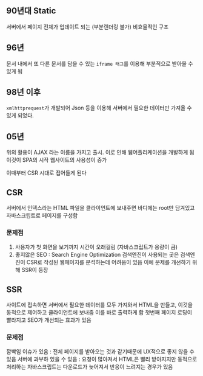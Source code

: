 ## 90년대 Static
서버에서 페이지 전체가 업데이트 되는 (부분렌더링 불가) 비효율적인 구조

## 96년
문서 내에서 또 다른 문서를 담을 수 있는 `iframe 태그`를 이용해 부분적으로 받아올 수 있게 됨

## 98년 이후
`xmlhttprequest`가 개발되어 Json 등을 이용해 서버에서 필요한 데이터만 가져올 수 있게 되었다.

## 05년
위의 활용이 AJAX 라는 이름을 가지고 출시. 이로 인해 웹어플리케이션을 개발하게 됨 이것이 SPA의 시작
웹사이트의 사용성이 증가

이때부터 CSR 시대로 접어들게 된다
## CSR
서버에서 인덱스라는 HTML 파일을 클라이언트에 보내주면 바디에는 root만 담겨있고 자바스크립트로 페이지를 구성함

### 문제점
1. 사용자가 첫 화면을 보기까지 시간이 오래걸림 (자바스크립트가 용량이 큼)
2. 좋지않은 SEO : Search Engine Optimization
검색엔진이 사용되는 곳은 검색엔진이 CSR로 작성된 웹페이지를 분석하는데 어려움이 있음
이에 문제를 개선하기 위해 SSR이 등장

## SSR
사이트에 접속하면 서버에서 필요한 데이터를 모두 가져와서 HTML을 만들고, 이것을 동적으로 제어하고 클라이언트에 보내줌
이를 바로 출력하게 함
첫번째 페이지 로딩이 빨라지고 SEO가 개선되는 효과가 있음

### 문제점
깜빡임 이슈가 있음 : 전체 페이지를 받아오는 것과 같기때문에 UX적으로 좋지 않을 수 있음
서버에 과부하 있을 수 있음 : 요청이 많아져서
HTML은 빨리 받아지지만 동적으로 처리하는 자바스크립트는 다운로드가 늦어져서 반응이 느려지는 경우가 있음

